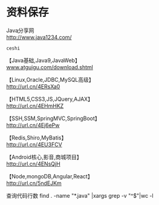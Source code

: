 资料保存
=======
Java֪分享网<br>
http://www.java1234.com/

`ceshi`

【Java基础,Java9,JavaWeb】<br>
www.atguigu.com/download.shtml 

【Linux,Oracle,JDBC,MySQL高级】<br>
http://url.cn/4ERsXa0 

【HTML5,CSS3,JS,JQuery,AJAX】<br>
http://url.cn/4EHmHKZ 

【SSH,SSM,SpringMVC,SpringBoot】<br>
http://url.cn/4Ej6ePw 

【Redis,Shiro,MyBatis】<br>
http://url.cn/4EU3FCV 

【Android核心,影音,商城项目】<br>
http://url.cn/4ENsQjH 

【Node,mongoDB,Angular,React】<br>
http://url.cn/5ndEJKm

查询代码行数
find . -name "*.java"  |xargs grep -v "^$"|wc -l
